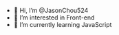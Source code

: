 - 👋 Hi, I’m @JasonChou524
- 👀 I’m interested in Front-end
- 🌱 I’m currently learning JavaScript

<!---
JasonChou524/JasonChou524 is a ✨ special ✨ repository because its `README.md` (this file) appears on your GitHub profile.
You can click the Preview link to take a look at your changes.
--->
